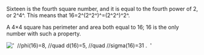 Sixteen is the fourth square number, and it is equal to the fourth power
of 2, or 2^4^. This means that 16=2^(2^2^)^=(2^2^)^2^.

A 4×4 square has perimeter and area both equal to 16; 16 is the only
number with such a property.

!['  //phi(16)=8, //quad d(16)=5, //quad //sigma(16)=31 .  '](../dictionary/equation_images/512.1..png)
